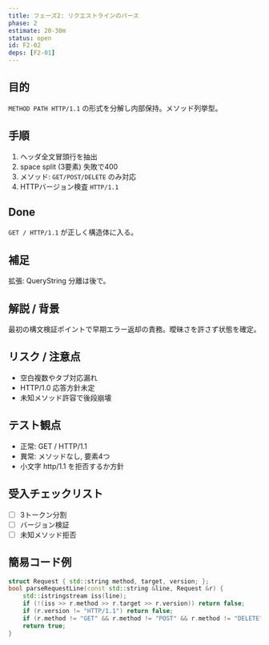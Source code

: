 ```yaml
---
title: フェーズ2: リクエストラインのパース
phase: 2
estimate: 20-30m
status: open
id: F2-02
deps: [F2-01]
---
```


## 目的
`METHOD PATH HTTP/1.1` の形式を分解し内部保持。メソッド列挙型。

## 手順
1. ヘッダ全文冒頭行を抽出
2. space split (3要素) 失敗で400
3. メソッド: `GET/POST/DELETE` のみ対応
4. HTTPバージョン検査 `HTTP/1.1`

## Done
`GET / HTTP/1.1` が正しく構造体に入る。

## 補足
拡張: QueryString 分離は後で。

## 解説 / 背景
最初の構文検証ポイントで早期エラー返却の責務。曖昧さを許さず状態を確定。

## リスク / 注意点
- 空白複数やタブ対応漏れ
- HTTP/1.0 応答方針未定
- 未知メソッド許容で後段崩壊

## テスト観点
- 正常: GET / HTTP/1.1
- 異常: メソッドなし, 要素4つ
- 小文字 http/1.1 を拒否するか方針

## 受入チェックリスト
- [ ] 3トークン分割
- [ ] バージョン検証
- [ ] 未知メソッド拒否

## 簡易コード例
```cpp
struct Request { std::string method, target, version; };
bool parseRequestLine(const std::string &line, Request &r) {
	std::istringstream iss(line);
	if (!(iss >> r.method >> r.target >> r.version)) return false;
	if (r.version != "HTTP/1.1") return false;
	if (r.method != "GET" && r.method != "POST" && r.method != "DELETE") return false;
	return true;
}
```

